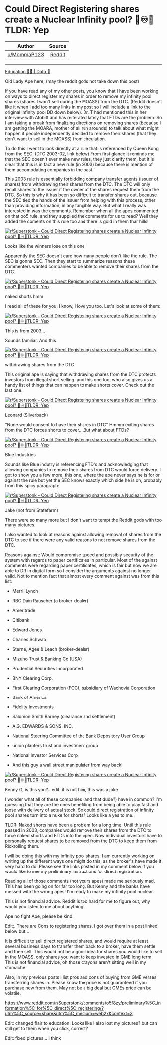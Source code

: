 Could Direct Registering shares create a Nuclear Infinity pool? 🦍♾🚀TLDR: Yep
==============================================================================

| Author       | Source       | 
| :-------------: |:-------------:|
|  [u/MommaP123](https://www.reddit.com/user/MommaP123/) | [Reddit](https://www.reddit.com/r/Superstonk/comments/o6o2ok/could_direct_registering_shares_create_a_nuclear/?utm_source=share&utm_medium=web2x&context=3) | 

---

[Education 👨‍🏫 | Data 🔢](https://www.reddit.com/r/Superstonk/search?q=flair_name%3A%22Education%20%F0%9F%91%A8%E2%80%8D%F0%9F%8F%AB%20%7C%20Data%20%F0%9F%94%A2%22&restrict_sr=1)

Old Lady Ape here, (may the reddit gods not take down this post)

If you have read any of my other posts, you know that I have been working on ways to direct register my shares in order to remove my infinity pool shares (shares I won't sell during the MOASS) from the DTC. (Reddit doesn't like it when I add too many links in my post so I will include a link to the original infinity pool DD down below). Dr. T had mentioned this in her interview with Atobitt and has reiterated lately that FTDs are the problem. So I am taking a break from finalizing directions on removing shares (because I am getting the MOARA, mother of all run arounds) to talk about what might happen if people independently decided to remove their shares (that they don't want to sell in the MOASS) from circulation.

To do this I went to look directly at a rule that is referenced by Queen Kong from the SEC. (DTC 2003-02, link below) From first glance it reminds me that the SEC doesn't ever make new rules, they just clarify them, but it is clear that this is in fact a new rule (in 2003) because there is mention of them accomodating companies in the past.

This 2003 rule is essentially forbidding company transfer agents (issuer of shares) from withdrawing their shares from the DTC. The DTC will only recall shares to the issuer if the owner of the shares request them from the DTC. So this is why it has been so difficult to transfer shares out, because the SEC tied the hands of the issuer from helping with this process, other than providing information, in any tangible way. But what I really was interested in was the comments. Remember when all the apes commented on that oo5 rule, and they supplied the comments for us to read? Well they added the coments on this rule too and there is gold in them thar hills!

[![r/Superstonk - Could Direct Registering shares create a Nuclear Infinity pool? 🦍♾🚀TLDR: Yep](https://preview.redd.it/659ijgxa6t971.jpg?width=558&format=pjpg&auto=webp&s=7e8f8990d7e2539ec47732179ef89b75efc0f814)](https://preview.redd.it/659ijgxa6t971.jpg?width=558&format=pjpg&auto=webp&s=7e8f8990d7e2539ec47732179ef89b75efc0f814)

Looks like the winners lose on this one

Apparently the SEC doesn't care how many people don't like the rule. The SEC is gonna SEC. Then they start to summarize reasons these commenters wanted companies to be able to remove their shares from the DTC.

[![r/Superstonk - Could Direct Registering shares create a Nuclear Infinity pool? 🦍♾🚀TLDR: Yep](https://preview.redd.it/vf9rt2yf6t971.jpg?width=632&format=pjpg&auto=webp&s=03126c131bdf5a7378d18a10104e6a2afafb179a)](https://preview.redd.it/vf9rt2yf6t971.jpg?width=632&format=pjpg&auto=webp&s=03126c131bdf5a7378d18a10104e6a2afafb179a)

naked shorts hmm

I read all of these for you, I know, I love you too. Let's look at some of them:

[![r/Superstonk - Could Direct Registering shares create a Nuclear Infinity pool? 🦍♾🚀TLDR: Yep](https://preview.redd.it/rdwpe36u6t971.jpg?width=572&format=pjpg&auto=webp&s=6c40f7b4194fa766f7d696cb62c658aaf934e0f4)](https://preview.redd.it/rdwpe36u6t971.jpg?width=572&format=pjpg&auto=webp&s=6c40f7b4194fa766f7d696cb62c658aaf934e0f4)

This is from 2003...

Sounds familiar. And this

[![r/Superstonk - Could Direct Registering shares create a Nuclear Infinity pool? 🦍♾🚀TLDR: Yep](https://preview.redd.it/0fl935fy6t971.png?width=525&format=png&auto=webp&s=22e1570cbaa7200f97c481eaaa7c3d6723094b62)](https://preview.redd.it/0fl935fy6t971.png?width=525&format=png&auto=webp&s=22e1570cbaa7200f97c481eaaa7c3d6723094b62)

withdrawing shares from the DTC

This original ape is saying that withdrawing shares from the DTC protects investors from illegal short selling. and this one too, who also gives us a handy list of things that can happen to make shorts cover. Check out the last one.

[![r/Superstonk - Could Direct Registering shares create a Nuclear Infinity pool? 🦍♾🚀TLDR: Yep](https://preview.redd.it/rnhtbpq27t971.jpg?width=587&format=pjpg&auto=webp&s=b717a7d0223a61d3c76a5bc9b1a9d111ae1bfd55)](https://preview.redd.it/rnhtbpq27t971.jpg?width=587&format=pjpg&auto=webp&s=b717a7d0223a61d3c76a5bc9b1a9d111ae1bfd55)

Leonard (Silverback)

"None would consent to have their shares in DTC" Hmmm exiting shares from the DTC forces shorts to cover....But what about FTDs?

[![r/Superstonk - Could Direct Registering shares create a Nuclear Infinity pool? 🦍♾🚀TLDR: Yep](https://preview.redd.it/8iykndz67t971.jpg?width=640&format=pjpg&auto=webp&s=99f970ad85d12daa620b5be7958ab9ff55049697)](https://preview.redd.it/8iykndz67t971.jpg?width=640&format=pjpg&auto=webp&s=99f970ad85d12daa620b5be7958ab9ff55049697)

Blue Industries

Sounds like Blue indutry is referencing FTD's and acknowledging that allowing companies to remove their shares from DTC would force delivery. I got to show you a few more, this one, where the ape never says he is for or against the rule but yet the SEC knows exactly which side he is on, probably from this spicy paragraph:

[![r/Superstonk - Could Direct Registering shares create a Nuclear Infinity pool? 🦍♾🚀TLDR: Yep](https://preview.redd.it/7l2flgca7t971.jpg?width=392&format=pjpg&auto=webp&s=af672ebeb1f0fcb2d806d05b102870f7f35f5667)](https://preview.redd.it/7l2flgca7t971.jpg?width=392&format=pjpg&auto=webp&s=af672ebeb1f0fcb2d806d05b102870f7f35f5667)

Jake (not from Statefarm)

There were so many more but I don't want to tempt the Reddit gods with too many pictures.

I also wanted to look at reasons against allowing removal of shares from the DTC to see if there were any valid reasons to not remove shares from the DTC.

Reasons against: Would compromise speed and possibly security of the system with regards to paper certificates in particular. Most of the against comments were regarding paper certificates, which is fair but now we are able to DR in digital form so I consider the arguments against no longer valid. Not to mention fact that almost every comment against was from this list:

-   Merril Lynch

-   RBC Dain Rauscher (a broker-dealer)

-   Ameritrade

-   Citibank

-   Edward Jones

-   Charles Schwab

-   Sterne, Agee & Leach (broker-dealer)

-   Mizuho Trust & Banking Co (USA)

-   Prudential Securities Incorporated

-   BNY Clearing Corp.

-   First Clearing Corporation (FCC), subsidiary of Wachovia Corporation

-   Bank of America

-   Fidelity Investments

-   Salomon Smith Barney (clearance and settlement)

-   A.G. EDWARDS & SONS, INC.

-   National Steering Committee of the Bank Depository User Group

-   union planters trust and investment group

-   National Investor Services Corp

-   And this guy a wall street manipulater from way back!

[![r/Superstonk - Could Direct Registering shares create a Nuclear Infinity pool? 🦍♾🚀TLDR: Yep](https://preview.redd.it/w7m009ue7t971.jpg?width=398&format=pjpg&auto=webp&s=90e047792dd2f099ce653ff8faca7d604b818574)](https://preview.redd.it/w7m009ue7t971.jpg?width=398&format=pjpg&auto=webp&s=90e047792dd2f099ce653ff8faca7d604b818574)

Kenny G, is this you?...edit: it is not him, this was a joke

I wonder what all of these companies (and that dude?) have in common? I'm guessing that they are the ones benefiting from being able to play fast and loose with delivery of actual stock. So could direct registration of infinity pool shares turn into a nuke for shorts? Looks like a yes to me.

TLDR: Naked shorts have been a problem for a long time. Until this rule passed in 2003, companies would remove their shares from the DTC to force naked shorts and FTDs into the open. Now individual investors have to personally request shares to be removed from the DTC to keep them from Rickrolling them.

I will be doing this with my infinity pool shares. I am currently working on writing up the different ways one might do this, as the broker's have made it very hard to do. Please see the links posted in my comment below if you would like to see my preliminary instructions for direct registration.

Reading all of those comments (not yours apes) made me seriously mad. This has been going on for far too long. But Kenny and the banks have messed with the wrong apes! I'm ready to make my infinity pool nuclear.

This is not financial advice. Reddit is too hard for me to figure out, why would you listen to me about anything!

Ape no fight Ape, please be kind

Edit;. There are Cons to registering shares. I got over them in a post linked below but...

It is difficult to sell direct registered shares, and would require at least several business days to transfer them back to a broker, have them settle and then sell. This would not be a good idea for shares you would like to sell in the MOASS, only shares you want to keep invested in GME long term. This is not financial advice, oh those crayons aren't sitting well in my stomache

Also, in my previous posts I list pros and cons of buying from GME verses transferring shares in. Please know the price is not guaranteed if you purchase new from them. May not be a big deal but GMEs price can be volatile.

<https://www.reddit.com/r/Superstonk/comments/o5f8zy/preliminary%5C_information%5C_for%5C_direct%5C_registering/?utm%5C_source=share&utm%5C_medium=web2x&context=3>

Edit: changed flair to education. Looks like I also lost my pictures? but can still get to them when you click, correct?

Edit: fixed pictures... I think
